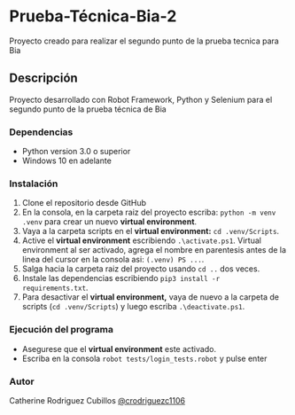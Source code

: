 # Prueba-Técnica-Bia-2

Proyecto creado para realizar el segundo punto de la prueba tecnica para Bia

## Descripción

Proyecto desarrollado con Robot Framework, Python y Selenium para el segundo punto de la prueba técnica de Bia

### Dependencias

* Python version 3.0 o superior
* Windows 10 en adelante

### Instalación

1. Clone el repositorio desde GitHub
2. En la consola, en la carpeta raiz del proyecto escriba: `python -m venv .venv` para crear un nuevo **virtual environment**.
3. Vaya a la carpeta scripts en el **virtual environment:** `cd .venv/Scripts`.
4. Active el **virtual environment** escribiendo `.\activate.ps1`. Virtual environment al ser activado, agrega el nombre en parentesis antes de la linea del cursor en la consola asi: 
`(.venv) PS ...`.
5. Salga hacia la carpeta raiz del proyecto usando `cd ..` dos veces.
6. Instale las dependencias escribiendo `pip3 install -r requirements.txt`.
7. Para desactivar el **virtual environment,** vaya de nuevo a la carpeta de scripts (`cd .venv/Scripts`) y luego escriba `.\deactivate.ps1`.

### Ejecución del programa

* Asegurese que el **virtual environment** este activado.
* Escriba en la consola  `robot tests/login_tests.robot` y pulse enter

### Autor

Catherine Rodriguez Cubillos [@crodriguezc1106](https://github.com/crodriguezc1106)